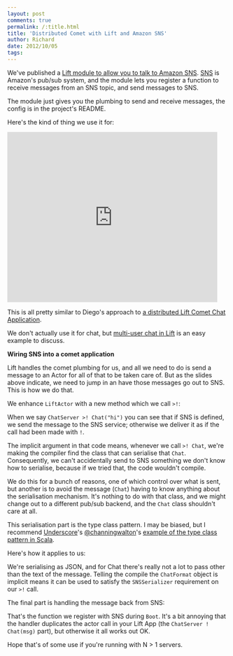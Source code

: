 ```yaml
---
layout: post
comments: true
permalink: /:title.html
title: 'Distributed Comet with Lift and Amazon SNS'
author: Richard
date: 2012/10/05
tags:
---
```


We've published a [Lift module to allow you to talk to Amazon SNS](https://github.com/SpiralArm/liftmodules-aws-sns/).  [SNS](http://aws.amazon.com/sns/) is Amazon's pub/sub system, and the module lets you register a function to receive messages from an SNS topic, and send messages to SNS.

The module just gives you the plumbing to send and receive messages, the config is in the project's README. 

Here's the kind of thing we use it for:

<iframe src="https://docs.google.com/presentation/embed?id=1tt4dTwJjAoIAoDM1ML-8tkEryduO2xp3pl5kdDUiQgk&start=false&loop=false&delayms=10000" frameborder="0" width="480" height="389" allowfullscreen="true" mozallowfullscreen="true" webkitallowfullscreen="true"></iframe>

This is all pretty similar to Diego's approach to [a distributed Lift Comet Chat Application](https://fmpwizard.telegr.am/blog/distributed-comet-chat-lift).

We don't actually use it for chat, but [multi-user chat in Lift](http://simply.liftweb.net/index-Chapter-2.html) is an easy example to discuss.

**Wiring SNS into a comet application**

Lift handles the comet plumbing for us, and all we need to do is send a message to an Actor for all of that to be taken care of. But as the slides above indicate, we need to jump in an have those messages go out to SNS.  This is how we do that.

We enhance `LiftActor` with a new method which we call `>!`:

<script src="https://gist.github.com/3844746.js"> </script>

When we say `ChatServer >! Chat("hi")` you can see that if SNS is defined, we send the message to the SNS service; otherwise we deliver it as if the call had been made with `!`.

The implicit argument in that code means, whenever we call `>! Chat`, we're making the compiler find the class that can serialise that `Chat`.  Consequently, we can't accidentally send to SNS something we don't know how to serialise, because if we tried that, the code wouldn't compile.

We do this for a bunch of reasons, one of which control over what is sent, but another is to avoid the message (`Chat`) having to know anything about the serialisation mechanism. It's nothing to do with that class, and we might change out to a different pub/sub backend, and the `Chat` class shouldn't care at all.

This serialisation part is the type class pattern. I may be biased, but I recommend [Underscore](http://underscoreconsulting.com)'s [@channingwalton](https://twitter.com/channingwalton)'s [example of the type class pattern in Scala](http://www.casualmiracles.com/2012/05/03/a-small-example-of-the-typeclass-pattern-in-scala/).

Here's how it applies to us:

<script src="https://gist.github.com/3844759.js"> </script>

We're serialising as JSON, and for Chat there's really not a lot to pass other than the text of the message.  Telling the compile the `ChatFormat` object is implicit means it can be used to satisfy the `SNSSerializer` requirement on our `>!` call.

The final part is handling the message back from SNS:

<script src="https://gist.github.com/3844774.js"> </script>

That's the function we register with SNS during `Boot`.  It's a bit annoying that the handler duplicates the actor call in your Lift App (the `ChatServer ! Chat(msg)` part), but otherwise it all works out OK.

Hope that's of some use if you're running with N > 1 servers.


